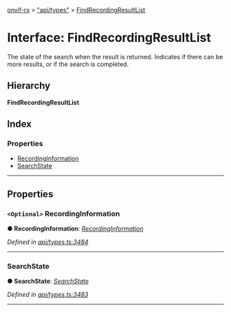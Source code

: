 [onvif-rx](../README.md) > ["api/types"](../modules/_api_types_.md) > [FindRecordingResultList](../interfaces/_api_types_.findrecordingresultlist.md)

# Interface: FindRecordingResultList

The state of the search when the result is returned. Indicates if there can be more results, or if the search is completed.

## Hierarchy

**FindRecordingResultList**

## Index

### Properties

* [RecordingInformation](_api_types_.findrecordingresultlist.md#recordinginformation)
* [SearchState](_api_types_.findrecordingresultlist.md#searchstate)

---

## Properties

<a id="recordinginformation"></a>

### `<Optional>` RecordingInformation

**● RecordingInformation**: *[RecordingInformation](_api_types_.findrecordingresultlist.md#recordinginformation)*

*Defined in [api/types.ts:3484](https://github.com/patrickmichalina/onvif-rx/blob/034e4d6/src/api/types.ts#L3484)*

___
<a id="searchstate"></a>

###  SearchState

**● SearchState**: *[SearchState](../enums/_api_types_.searchstate.md)*

*Defined in [api/types.ts:3483](https://github.com/patrickmichalina/onvif-rx/blob/034e4d6/src/api/types.ts#L3483)*

___

